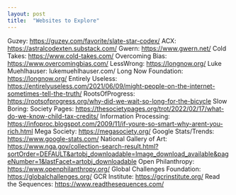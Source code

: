 ```yaml
---
layout: post
title:  "Websites to Explore"
---
```

Guzey: https://guzey.com/favorite/slate-star-codex/
ACX: https://astralcodexten.substack.com/
Gwern: https://www.gwern.net/
Cold Takes: https://www.cold-takes.com/
Overcoming Bias: https://www.overcomingbias.com/
LessWrong: https://longnow.org/
Luke Muehlhauser: lukemuehlhauser.com/
Long Now Foundation: https://longnow.org/
Entirely Useless: https://entirelyuseless.com/2021/06/09/might-people-on-the-internet-sometimes-tell-the-truth/
RootsOfProgress: https://rootsofprogress.org/why-did-we-wait-so-long-for-the-bicycle
Slow Boring:
Society Pages: https://thesocietypages.org/trot/2022/02/17/what-do-we-know-child-tax-credits/
Information Processing: https://infoproc.blogspot.com/2009/11/if-youre-so-smart-why-arent-you-rich.html
Mega Society: https://megasociety.org/
Google Stats/Trends: https://www.google-stats.com/
National Gallery of Art: https://www.nga.gov/collection-search-result.html?sortOrder=DEFAULT&artobj_downloadable=Image_download_available&pageNumber=1&lastFacet=artobj_downloadable
Open Philanthropy: https://www.openphilanthropy.org/
Global Challenges Foundation: https://globalchallenges.org/
GCR Institute: https://gcrinstitute.org/
Read the Sequences: https://www.readthesequences.com/
